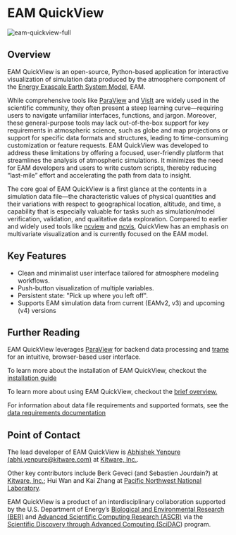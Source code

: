 # EAM QuickView

![eam-quickview-full](../images/eam-quickview-full.png)

## Overview

EAM QuickView is an open-source, Python-based application for interactive
visualization of simulation data produced by the atmosphere component of the
[Energy Exascale Earth System Model](https://e3sm.org/), EAM.

While comprehensive tools like [ParaView](https://www.paraview.org/) and
[VisIt](https://visit-dav.github.io/visit-website/index.html) are widely used in
the scientific community, they often present a steep learning curve—requiring
users to navigate unfamiliar interfaces, functions, and jargon. Moreover, these
general-purpose tools may lack out-of-the-box support for key requirements in
atmospheric science, such as globe and map projections or support for specific
data formats and structures, leading to time-consuming customization or feature
requests. EAM QuickView was developed to address these limitations by offering a
focused, user-friendly platform that streamlines the analysis of atmospheric
simulations. It minimizes the need for EAM developers and users to write custom
scripts, thereby reducing “last-mile” effort and accelerating the path from data
to insight.

The core goal of EAM QuickView is a first glance at the contents in a simulation
data file—the characteristic values of physical quantities and their variations
with respect to geographical location, altitude, and time, a capability that is
especially valuable for tasks such as simulation/model verification, validation,
and qualitative data exploration. Compared to earlier and widely used tools like
[ncview](https://cirrus.ucsd.edu/ncview/) and
[ncvis](https://github.com/SEATStandards/ncvis), QuickView has an emphasis on
multivariate visualization and is currently focused on the EAM model.

## Key Features

- Clean and minimalist user interface tailored for atmosphere modeling
  workflows.
- Push-button visualization of multiple variables.
- Persistent state: "Pick up where you left off".
- Supports EAM simulation data from current (EAMv2, v3) and upcoming (v4)
  versions

## Further Reading

EAM QuickView leverages [ParaView](https://www.paraview.org/) for backend data
processing and [trame](https://kitware.github.io/trame/) for an intuitive,
browser-based user interface.

To learn more about the installation of EAM QuickView, checkout the
[installation guide](setup/requirements.md)

To learn more about using EAM QuickView, checkout the
[brief overview.](tutorials/eamapp.md)

For information about data file requirements and supported formats, see the
[data requirements documentation](data-requirements.md)

## Point of Contact

The lead developer of EAM QuickView is
[Abhishek Yenpure (abhi.yenpure@kitware.com)](https://www.kitware.com/abhishek-yenpure/)
at [Kitware, Inc.](https://www.kitware.com/).

Other key contributors include Berk Geveci (and Sebastien Jourdain?) at
[Kitware, Inc.](https://www.kitware.com/); Hui Wan and Kai Zhang at
[Pacific Northwest National Laboratory](https://www.pnnl.gov/atmospheric-climate-and-earth-sciences-division).

EAM QuickView is a product of an interdisciplinary collaboration supported by
the U.S. Department of Energy’s
[Biological and Environmental Research (BER)](https://www.energy.gov/science/ber/biological-and-environmental-research)
and
[Advanced Scientific Computing Research (ASCR)](https://www.energy.gov/science/ascr/advanced-scientific-computing-research)
via the
[Scientific Discovery through Advanced Computing (SciDAC](https://www.scidac.gov/))
program.
